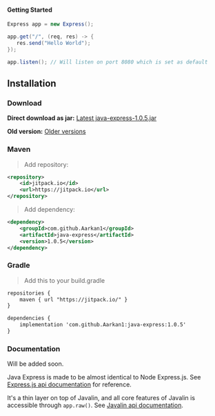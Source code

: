 #### Getting Started
```java
Express app = new Express();

app.get("/", (req, res) -> {
   res.send("Hello World");
});

app.listen(); // Will listen on port 8080 which is set as default
```

## Installation

### Download
**Direct download as jar:** 
[Latest java-express-1.0.5.jar](https://github.com/Aarkan1/java-express/raw/main/releases/java-express-1.0.5.jar)

**Old version:**
[Older versions](https://github.com/Aarkan1/java-express/tree/master/releases)

### Maven
> Add repository:
```xml
<repository>
    <id>jitpack.io</id>
    <url>https://jitpack.io</url>
</repository>
```

> Add dependency:
```xml
<dependency>
    <groupId>com.github.Aarkan1</groupId>
    <artifactId>java-express</artifactId>
    <version>1.0.5</version>
</dependency>
```

### Gradle
> Add this to your build.gradle
```xml
repositories {
    maven { url "https://jitpack.io/" }
}

dependencies {
    implementation 'com.github.Aarkan1:java-express:1.0.5'
}
```

### Documentation
Will be added soon.

Java Express is made to be almost identical to Node Express.js. See [Express.js api documentation](https://expressjs.com/en/5x/api.html#app) for reference.

It's a thin layer on top of Javalin, and all core features of Javalin is accessible through `app.raw()`.
See [Javalin api documentation](https://javalin.io/documentation).